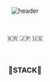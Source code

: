 <div align="center">
  
  ![header](https://capsule-render.vercel.app/api?type=cylinder&color=000000&height=150&section=header&text=PINGU52&fontColor=ffffff&fontSize=70&animation=fadeIn&fontAlignY=55)
  
  <br>


  <p>🇰🇷 🇯🇵 🇺🇸</p>


  <br>
  
  <h3>🌱STACK🌱</h3>

  
  
</div>
